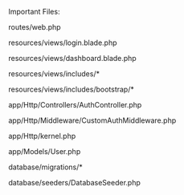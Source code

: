Important Files:


routes/web.php

resources/views/login.blade.php

resources/views/dashboard.blade.php

resources/views/includes/*

resources/views/includes/bootstrap/*

app/Http/Controllers/AuthController.php

app/Http/Middleware/CustomAuthMiddleware.php

app/Http/kernel.php

app/Models/User.php

database/migrations/*

database/seeders/DatabaseSeeder.php